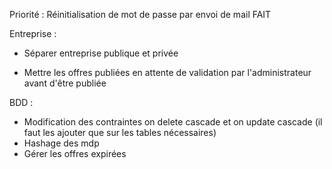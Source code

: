 Priorité :  Réinitialisation de mot de passe par envoi de mail FAIT

Entreprise : 
-  Séparer entreprise publique et privée

- Mettre les offres publiées en attente de validation par l'administrateur avant d'être publiée

BDD : 
- Modification des contraintes on delete cascade et on update cascade (il faut les ajouter que sur les tables nécessaires)
- Hashage des mdp 
- Gérer les offres expirées

